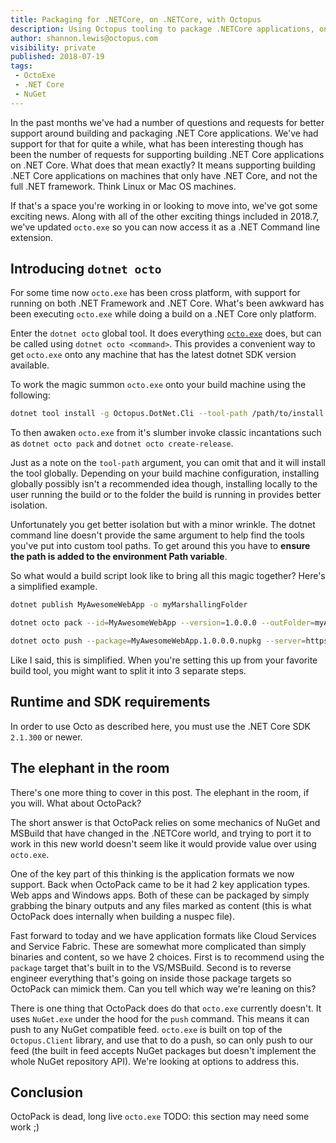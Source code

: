 ```yaml
---
title: Packaging for .NETCore, on .NETCore, with Octopus
description: Using Octopus tooling to package .NETCore applications, on .NETCore
author: shannon.lewis@octopus.com
visibility: private
published: 2018-07-19
tags:
 - OctoExe
 - .NET Core
 - NuGet
---
```



In the past months we've had a number of questions and requests for better support around building and packaging .NET Core applications. We've had support for that for quite a while, what has been interesting though  has been the number of requests for supporting building .NET Core applications on .NET Core. What does that mean exactly? It means supporting building .NET Core applications on machines that only have .NET Core, and not the full .NET framework. Think Linux or Mac OS machines.

If that's a space you're working in or looking to move into, we've got some exciting news. Along with all of the other exciting things included in 2018.7, we've updated `octo.exe` so you can now access it as a .NET Command line extension.

## Introducing `dotnet octo`

For some time now `octo.exe` has been cross platform, with support for running on both .NET Framework and .NET Core. What's been awkward has been executing `octo.exe` while doing a build on a .NET Core only platform.

Enter the `dotnet octo` global tool. It does everything [`octo.exe`](https://octopus.com/docs/api-and-integration/octo.exe-command-line) does, but can be called using `dotnet octo <command>`. This provides a convenient way to get `octo.exe` onto any machine that has the latest dotnet SDK version available. 

To work the magic summon `octo.exe` onto your build machine using the following:
```bash
dotnet tool install -g Octopus.DotNet.Cli --tool-path /path/to/install
```

To then awaken `octo.exe` from it's slumber invoke classic incantations such as `dotnet octo pack` and `dotnet octo create-release`. 

Just as a note on the `tool-path` argument, you can omit that and it will install the tool globally. Depending on your build machine configuration, installing globally possibly isn't a recommended idea though, installing locally to the user running the build or to the folder the build is running in provides better isolation.

Unfortunately you get better isolation but with a minor wrinkle. The dotnet command line doesn't provide the same argument to help find the tools you've put into custom tool paths. To get around this you have to **ensure the path is added to the environment Path variable**.

So what would a build script look like to bring all this magic together? Here's a simplified example.
```bash
dotnet publish MyAwesomeWebApp -o myMarshallingFolder

dotnet octo pack --id=MyAwesomeWebApp --version=1.0.0.0 --outFolder=myArtifactsFolder --basePath=myMarshallingFolder

dotnet octo push --package=MyAwesomeWebApp.1.0.0.0.nupkg --server=https://my.octopus.url --apiKey API-XXXXXXXXXXXXXXXX
```

Like I said, this is simplified. When you're setting this up from your favorite build tool, you might want to split it into 3 separate steps.

## Runtime and SDK requirements

In order to use Octo as described here, you must use the .NET Core SDK `2.1.300` or newer.

## The elephant in the room
There's one more thing to cover in this post. The elephant in the room, if you will. What about OctoPack?

The short answer is that OctoPack relies on some mechanics of NuGet and MSBuild that have changed in the .NETCore world, and trying to port it to work in this new world doesn't seem like it would provide value over using `octo.exe`.

One of the key part of this thinking is the application formats we now support. Back when OctoPack came to be it had 2 key application types. Web apps and Windows apps. Both of these can be packaged by simply grabbing the binary outputs and any files marked as content (this is what OctoPack does internally when building a nuspec file).

Fast forward to today and we have application formats like Cloud Services and Service Fabric. These are somewhat more complicated than simply binaries and content, so we have 2 choices. First is to recommend using the `package` target that's built in to the VS/MSBuild. Second is to reverse engineer everything that's going on inside those package targets so OctoPack can mimick them. Can you tell which way we're leaning on this?

There is one thing that OctoPack does do that `octo.exe` currently doesn't. It uses `NuGet.exe` under the hood for the `push` command. This means it can push to any NuGet compatible feed. `octo.exe` is built on top of the `Octopus.Client` library, and use that to do a push, so can only push to our feed (the built in feed accepts NuGet packages but doesn't implement the whole NuGet repository API). We're looking at options to address this.

## Conclusion
OctoPack is dead, long live `octo.exe`
TODO: this section may need some work ;)
